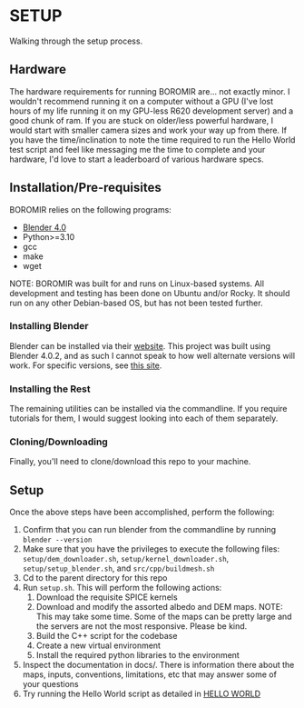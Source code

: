 # SETUP

Walking through the setup process.

## Hardware

The hardware requirements for running BOROMIR are... not exactly minor. I wouldn't recommend running it on a computer without a GPU (I've lost hours of my life running it on my GPU-less R620 development server) and a good chunk of ram. If you are stuck on older/less powerful hardware, I would start with smaller camera sizes and work your way up from there. If you have the time/inclination to note the time required to run the Hello World test script and feel like messaging me the time to complete and your hardware, I'd love to start a leaderboard of various hardware specs.

## Installation/Pre-requisites

BOROMIR relies on the following programs:

- [Blender 4.0](#installing-blender)
- Python>=3.10
- gcc
- make
- wget

NOTE: BOROMIR was built for and runs on Linux-based systems. All development and testing has been done on Ubuntu and/or Rocky. It should run on any other Debian-based OS, but has not been tested further.

### Installing Blender

Blender can be installed via their [website](https://blender.org). This project was built using Blender 4.0.2, and as such I cannot speak to how well alternate versions will work. For specific versions, see [this site](https://download.blender.org/release).

### Installing the Rest

The remaining utilities can be installed via the commandline. If you require tutorials for them, I would suggest looking into each of them separately.

### Cloning/Downloading

Finally, you'll need to clone/download this repo to your machine.

## Setup

Once the above steps have been accomplished, perform the following:

1. Confirm that you can run blender from the commandline by running `blender --version`
2. Make sure that you have the privileges to execute the following files: `setup/dem_downloader.sh`, `setup/kernel_downloader.sh`, `setup/setup_blender.sh`, and `src/cpp/buildmesh.sh`
3. Cd to the parent directory for this repo
4. Run `setup.sh`. This will perform the following actions:
   1. Download the requisite SPICE kernels
   2. Download and modify the assorted albedo and DEM maps. NOTE: This may take some time. Some of the maps can be pretty large and the servers are not the most responsive. Please be kind.
   3. Build the C++ script for the codebase
   4. Create a new virtual environment
   5. Install the required python libraries to the environment
5. Inspect the documentation in docs/. There is information there about the maps, inputs, conventions, limitations, etc that may answer some of your questions
6. Try running the Hello World script as detailed in [HELLO WORLD](HELLO_WORLD.md)
